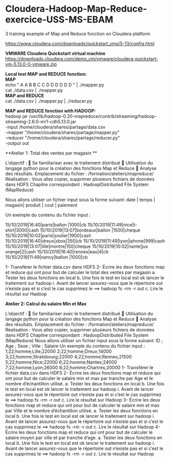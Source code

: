 # Cloudera-Hadoop-Map-Reduce-exercice-USS-MS-EBAM
3 training example of Map and Reduce fonction on Cloudera platform  

https://www.cloudera.com/downloads/quickstart_vms/5-13/config.html  

**VMWARE Cloudera Quickstart virtual machine**  
https://downloads.cloudera.com/demo_vm/vmware/cloudera-quickstart-vm-5.13.0-0-vmware.zip  

**Local test MAP and REDUCE fonction:**  
**MAP**  
echo " A A B B C C D D D D D D " | ./mapper.py  
cat ./data.csv | ./mapper.py  
**MAP and REDUCE**  
cat ./data.csv | ./mapper.py | ./reducer.py  

**MAP and REDUCE fonction with HADOOP:**  
hadoop jar /usr/lib/hadoop-0.20-mapreduce/contrib/streaming/hadoop-streaming-2.6.0-mr1-cdh5.13.0.jar   
-input /home/cloudera/shares/partage/data.csv   
-mapper "/home/cloudera/shares/partage/mapper.py"   
-reducer "/home/cloudera/shares/partage/reducer.py"   
-output out  

**Atelier 1: Total des ventes par magasin **  

L’objectif : 
	Se familiariser avec le traitement distribué
	Utilisation du langage python pour la création des fonctions Map et Reduce
	Analyse des résultats.
Emplacement du fichier : /formation/ateliers/mapreduce/
Réalisation : Vous allez copier, supprimer plusieurs fichiers de données dans HDFS
Chapitre correspondant : HadoopDistributed File System (MapReduce) 


Nous allons utiliser un fichier input sous la forme suivant:
	 date | temps | magasin| produit | cout | paiement

Un exemple du contenu du fichier input : 

15/10/2019|16:40|paris|ballon |1000|cb
15/10/2019|11:49|nice|t-shirt|3000|cash
15/10/2019|13:07|bordeaux|ballon |1500|cheque
15/10/2019|10:02|paris|soulier|1900|cash
15/10/2019|16:40|dreux|xbox|350|cb
15/10/2019|11:49|lyon|iphone|999|cash
15/10/2019|13:07|lille|montre|150|cheque
15/10/2019|10:02|nante|jus orange|2|cash
15/10/2019|16:40|rennes|eau|4|cb
15/10/2019|11:49|nancy|ballon |1000|cb



1-	Transférer le fichier data.csv dans HDFS 
2-	Écrire les deux fonctions  map et reduce qui ont pour but de  calculer le total des ventes par magasin 
a.	Tester les deux fonctions en local 
b.	Une fois le test en local est ok lancer le traitement sur hadoop 
i.	Avant de lancer assurez-vous que le répertoire out n’existe pas et si c’est le cas supprimez le ==> hadoop fs -rm -r out 
c.	Lire le résultat sur Hadoop 



**Atelier 2: Calcul du salaire Min et Max**  

L’objectif :

Se familiariser avec le traitement distribué

Utilisation du langage python pour la création des fonctions Map et Reduce

Analyse des résultats.
Emplacement du fichier : /formation/ateliers/mapreduce/
Réalisation : Vous allez copier, supprimer plusieurs fichiers de données dans HDFS
Chapitre correspondant : HadoopDistributed File System (MapReduce)
Nous allons utiliser un fichier input sous la forme suivant:
ID ; Age ; Sexe ; Ville ; Salaire
Un exemple du contenu du fichier input :
1;22;homme;Lille;22000
2;22;homme;Dreux;14000
3;22;homme;Stratsbourg;22000
4;22;homme;Rennes;21500
5;22;homme;Nice;22000
6;22;homme;Nantes;24000
7;22;homme;Lyon;26000
8;22;homme;Chartres;20000
1- Transférer le fichier data.csv dans HDFS
2- Écrire les deux fonctions map et reduce qui ont pour but de calculer le salaire min et max par
tranche par Age et le nombre d’échantillon utilisé.
a. Tester les deux fonctions en local
b. Une fois le test en local est ok lancer le traitement sur hadoop
i. Avant de lancer assurez-vous que le répertoire out n’existe pas et si c’est le
cas supprimez le ==> hadoop fs -rm -r out
c. Lire le résultat sur Hadoop
3- Écrire les deux fonctions map et reduce qui ont pour but de calculer le salaire min et max par
Ville et le nombre d’échantillon utilisé.
a. Tester les deux fonctions en local
b. Une fois le test en local est ok lancer le traitement sur hadoop
i. Avant de lancer assurez-vous que le répertoire out n’existe pas et si c’est le
cas supprimez le ==> hadoop fs -rm -r out
c. Lire le résultat sur Hadoop
4- Écrire les deux fonctions map et reduce qui ont pour but de calculer le salaire moyen par ville
et par tranche d’age.
a. Tester les deux fonctions en local
b. Une fois le test en local est ok lancer le traitement sur hadoop
i. Avant de lancer assurez-vous que le répertoire out n’existe pas et si c’est le
cas supprimez le ==> hadoop fs -rm -r out
c. Lire le résultat sur Hadoop
